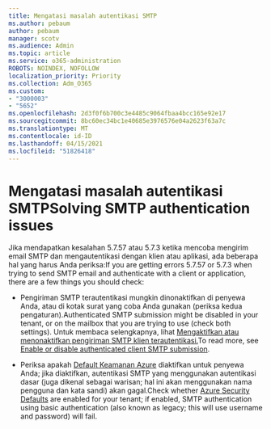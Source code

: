 ```yaml
---
title: Mengatasi masalah autentikasi SMTP
ms.author: pebaum
author: pebaum
manager: scotv
ms.audience: Admin
ms.topic: article
ms.service: o365-administration
ROBOTS: NOINDEX, NOFOLLOW
localization_priority: Priority
ms.collection: Adm_O365
ms.custom:
- "3000003"
- "5652"
ms.openlocfilehash: 2d3f0f6b700c3e4485c9064fbaa4bcc165e92e17
ms.sourcegitcommit: 8bc60ec34bc1e40685e3976576e04a2623f63a7c
ms.translationtype: MT
ms.contentlocale: id-ID
ms.lasthandoff: 04/15/2021
ms.locfileid: "51826418"
---
```

# <a name="solving-smtp-authentication-issues"></a><span data-ttu-id="c330a-102">Mengatasi masalah autentikasi SMTP</span><span class="sxs-lookup"><span data-stu-id="c330a-102">Solving SMTP authentication issues</span></span>

<span data-ttu-id="c330a-103">Jika mendapatkan kesalahan 5.7.57 atau 5.7.3 ketika mencoba mengirim email SMTP dan mengautentikasi dengan klien atau aplikasi, ada beberapa hal yang harus Anda periksa:</span><span class="sxs-lookup"><span data-stu-id="c330a-103">If you are getting errors 5.7.57 or 5.7.3 when trying to send SMTP email and authenticate with a client or application, there are a few things you should check:</span></span>

- <span data-ttu-id="c330a-104">Pengiriman SMTP terautentikasi mungkin dinonaktifkan di penyewa Anda, atau di kotak surat yang coba Anda gunakan (periksa kedua pengaturan).</span><span class="sxs-lookup"><span data-stu-id="c330a-104">Authenticated SMTP submission might be disabled in your tenant, or on the mailbox that you are trying to use (check both settings).</span></span> <span data-ttu-id="c330a-105">Untuk membaca selengkapnya, lihat [Mengaktifkan atau menonaktifkan pengiriman SMTP klien terautentikasi.](https://docs.microsoft.com/exchange/clients-and-mobile-in-exchange-online/authenticated-client-smtp-submission)</span><span class="sxs-lookup"><span data-stu-id="c330a-105">To read more, see [Enable or disable authenticated client SMTP submission](https://docs.microsoft.com/exchange/clients-and-mobile-in-exchange-online/authenticated-client-smtp-submission).</span></span>

- <span data-ttu-id="c330a-106">Periksa apakah [Default Keamanan Azure](https://docs.microsoft.com/azure/active-directory/fundamentals/concept-fundamentals-security-defaults) diaktifkan untuk penyewa Anda; jika diaktifkan, autentikasi SMTP yang menggunakan autentikasi dasar (juga dikenal sebagai warisan; hal ini akan menggunakan nama pengguna dan kata sandi) akan gagal.</span><span class="sxs-lookup"><span data-stu-id="c330a-106">Check whether [Azure Security Defaults](https://docs.microsoft.com/azure/active-directory/fundamentals/concept-fundamentals-security-defaults) are enabled for your tenant; if enabled, SMTP authentication using basic authentication (also known as legacy; this will use username and password) will fail.</span></span>
